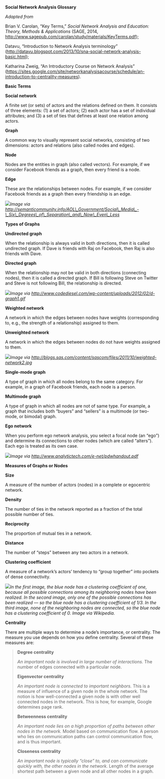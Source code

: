 **Social Network Analysis Glossary**

*Adapted from*

Brian V. Carolan, “Key Terms,” *Social Network Analysis and Education:
Theory, Methods & Applications* (SAGE, 2014,
http://www.sagepub.com/carolan/study/materials/KeyTerms.pdf);

Datavu, “Introduction to Network Analysis terminology”
(<http://datavu.blogspot.com/2013/10/sna-social-network-analysis-basic.html>);

Katharina Zweig, “An Introductory Course on Network Analysis”
(<https://sites.google.com/site/networkanalysisacourse/schedule/an-introduction-to-centrality-measures>).

**Basic Terms**

**Social network**

A finite set (or sets) of actors and the relations defined on them. It
consists of three elements: (1) a set of actors; (2) each actor has a
set of individual attributes; and (3) a set of ties that defines at
least one relation among actors.

**Graph**

A common way to visually represent social networks, consisting of two
dimensions: actors and relations (also called nodes and edges).

**Node**

Nodes are the entities in graph (also called vectors). For example, if
we consider Facebook friends as a graph, then every friend is a node.

**Edge**

These are the relationships between nodes. For example, if we consider
Facebook friends as a graph then every friendship is an edge.

![](-imgs/media/image1.png)*Image via
http://semanticommunity.info/AOL\_Government/Social\_Media\_-\_Six\_Degrees\_of\_Separation\_and\_Now\_Even\_Less*


**Types of Graphs**

**Undirected graph**

When the relationship is always valid in both directions, then it is
called undirected graph. If Dave is friends with Raj on Facebook, then
Raj is also friends with Dave.

**Directed graph**

When the relationship may not be valid in both directions (connecting
nodes), then it is called a directed graph. If Bill is following Steve
on Twitter and Steve is not following Bill, the relationship is
directed.

![](-imgs/media/image2.gif)*Image via
http://www.codediesel.com/wp-content/uploads/2012/02/d-graph1.gif*

**Weighted network**

A network in which the edges between nodes have weights (corresponding
to, e.g., the strength of a relationship) assigned to them.

**Unweighted network**

A network in which the edges between nodes do not have weights assigned
to them.

![](-imgs/media/image3.jpeg)*Image via
http://blogs.sas.com/content/sascom/files/2011/10/weighted-network2.jpg*

**Single-mode graph**

A type of graph in which all nodes belong to the same category. For
example, in a graph of Facebook friends, each node is a person.

**Multimode graph**

A type of graph in which all nodes are not of same type. For example, a
graph that includes both “buyers” and “sellers” is a multimode (or
two-mode, or bimodal) graph.

**Ego network**

When you perform ego network analysis, you select a focal node (an
“ego”) and determine its connections to other nodes (which are called
“alters”). Each ego is treated as its own case.

![](-imgs/media/image4.png)*Image via
http://www.analytictech.com/e-net/pdwhandout.pdf*

**Measures of Graphs or Nodes**

**Size**

A measure of the number of actors (nodes) in a complete or egocentric
network.

**Density**

The number of ties in the network reported as a fraction of the total
possible number of ties.

**Reciprocity**

The proportion of mutual ties in a network.

**Distance**

The number of “steps” between any two actors in a network.

**Clustering coefficient**

A measure of a network’s actors’ tendency to “group together” into
pockets of dense connectivity.

![](-imgs/media/image5.png)*In the first image, the blue node has a
clustering coefficient of one, because all possible connections among
its neighboring nodes have been realized. In the second image, only one
of the possible connections has been realized — so the blue node has a
clustering coefficient of 1/3. In the third image, none of the
neighboring nodes are connected, so the blue node has a clustering
coefficient of 0. Image via Wikipedia.*

**Centrality**

There are multiple ways to determine a node’s importance, or centrality.
The measure you use depends on how you define centrality. Several of
these measures are:

> **Degree centrality**
>
> *An important node is involved in large number of interactions.* The
> number of edges connected with a particular node.
>
> **Eigenvector centrality**
>
> *An important node is connected to important neighbors.* This is a
> measure of influence of a given node in the whole network. The notion
> is how well-connected a given node is with other well connected nodes
> in the network. This is how, for example, Google determines page rank.
>
> **Betweenness centrality**
>
> *An important node lies on a high proportion of paths between other
> nodes in the network.* Model based on communication flow. A person who
> lies on communication paths can control communication flow, and is
> thus important.
>
> **Closeness centrality**
>
> *An important node is typically “close” to, and can communicate
> quickly with, the other* *nodes in the network.* Length of the average
> shortest path between a given node and all other nodes in a graph.
